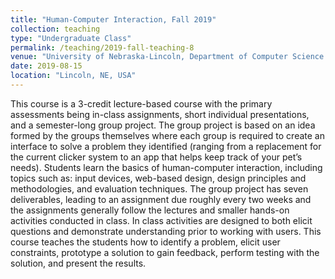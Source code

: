```yaml
---
title: "Human-Computer Interaction, Fall 2019"
collection: teaching
type: "Undergraduate Class"
permalink: /teaching/2019-fall-teaching-8
venue: "University of Nebraska-Lincoln, Department of Computer Science and Engineering"
date: 2019-08-15
location: "Lincoln, NE, USA"
---
```


This course is a 3-credit lecture-based course with the primary assessments being in-class assignments, short individual presentations, and a semester-long group project. The group project is based on an idea formed by the groups themselves where each group is required to create an interface to solve a problem they identified (ranging from a replacement for the current clicker system to an app that helps keep track of your pet’s needs). Students learn the basics of human-computer interaction, including topics such as: input devices, web-based design, design principles and methodologies, and evaluation techniques. The group project has seven deliverables, leading to an assignment due roughly every two weeks and the assignments generally follow the lectures and smaller hands-on activities conducted in class. In class activities are designed to both elicit questions and demonstrate understanding prior to working with users. This course teaches the students how to identify a problem, elicit user constraints, prototype a solution to gain feedback, perform testing with the solution, and present the results.
